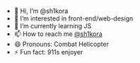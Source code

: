 - 👋 Hi, I’m @sh1kora
- 👀 I’m interested in front-end/web-design
- 🌱 I’m currently learning JS
- 📫 How to reach me <a href="https://t.me/sh1kora">@sh1kora</a>
- 😄 Pronouns: Combat Helicopter
- ⚡ Fun fact: 911s enjoyer

<!---
sh1kora/sh1kora is a ✨ special ✨ repository because its `README.md` (this file) appears on your GitHub profile.
You can click the Preview link to take a look at your changes.
--->
